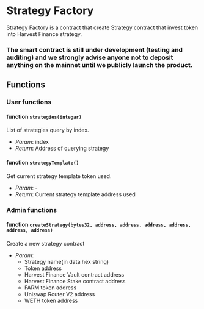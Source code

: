 # Strategy Factory
Strategy Factory is a contract that create Strategy contract that invest token into Harvest Finance strategy.

### The smart contract is still under development (testing and auditing) and we strongly advise anyone not to deposit anything on the mainnet until we publicly launch the product.

## Functions
### User functions
#### function `strategies(integar)`
List of strategies query by index. 
- *Param*: index
- *Return*: Address of querying strategy

#### function `strategyTemplate()`
Get current strategy template token used.
- *Param*: -
- *Return*: Current strategy template address used

### Admin functions
#### function `createStrategy(bytes32, address, address, address, address, address, address)`
Create a new strategy contract
- *Param*: 
  - Strategy name(in data hex string)
  - Token address
  - Harvest Finance Vault contract address
  - Harvest Finance Stake contract address
  - FARM token address
  - Uniswap Router V2 address
  - WETH token address
